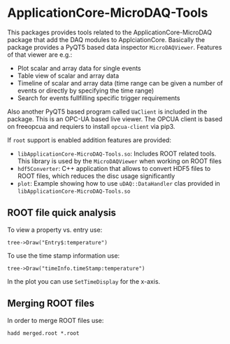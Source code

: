 # ApplicationCore-MicroDAQ-Tools

This packages provides tools related to the ApplicationCore-MicroDAQ package that add the DAQ modules to ApplciationCore.
Basically the package provides a PyQT5 based data inspector `MicroDAQViewer`.
Features of that viewer are e.g.:

* Plot scalar and array data for single events
* Table view of scalar and array data
* Timeline of scalar and array data (time range can be given a number of events or directly by specifying the time range)
* Search for events fullfilling specific trigger requirements

Also another PyQT5 based program called `UaClient` is included in the package. This is an OPC-UA based live viewer. The OPCUA client is based on freeopcua and requiers to install `opcua-client` via pip3.

If `root` support is enabled addition features are provided:

* `libApplicationCore-MicroDAQ-Tools.so`: Includes ROOT related tools. This library is used by the `MicroDAQViewer` when working on ROOT files
* `hdf5Converter`: C++ application that allows to convert HDF5 files to ROOT files, which reduces the disc usage significantly
* `plot`: Example showing how to use `uDAQ::DataHandler` clas provided in `libApplicationCore-MicroDAQ-Tools.so`

## ROOT file quick analysis

To view a property vs. entry use:

    tree->Draw("Entry$:temperature")
 
To use the time stamp information use:

    tree->Draw("timeInfo.timeStamp:temperature")

In the plot you can use `SetTimeDisplay` for the x-axis. 


## Merging ROOT files

In order to merge ROOT files use:

    hadd merged.root *.root
